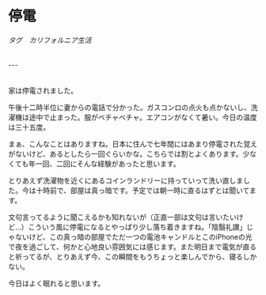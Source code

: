# 停電
###### タグ　カリフォルニア生活
###### ---

家は停電されました。

午後十二時半位に妻からの電話で分かった。ガスコンロの点火も点かないし、洗濯機は途中で止まった。服がベチャベチャ。エアコンがなくて暑い。今日の温度は三十五度。

まぁ、こんなことはありますね。日本に住んで七年間にはあまり停電された覚えがないけど、あるとしたら一回ぐらいかな。こちらでは割とよくあります。少なくても年一回、二回にそんな経験があったと思います。

とりあえず洗濯物を近くにあるコインランドリーに持っていって洗い直しました。今は十時前で、部屋は真っ暗です。予定では朝一時に直るはずとは聞いてます。

文句言ってるように聞こえるかも知れないが（正直一部は文句は言いたいけど…）こういう風に停電になるとやっぱり少し落ち着きますね。「陰翳礼讃」じゃないけど、この真っ暗の部屋でただ一つの電池キャンドルとこのiPhoneの光で夜を過ごして、何かと心地良い雰囲気には感じます。また明日まで電気が直ると祈ってるが、とりあえず今、この瞬間をもうちょっと楽しんでから、寝るしかない。

今日はよく眠れると思います。